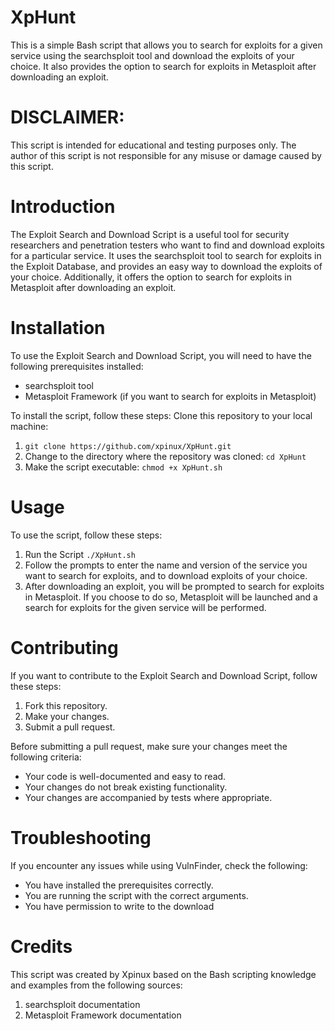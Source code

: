 # XpHunt
This is a simple Bash script that allows you to search for exploits for a given service using the searchsploit tool and download the exploits of your choice. It also provides the option to search for exploits in Metasploit after downloading an exploit.

# DISCLAIMER: 
This script is intended for educational and testing purposes only. The author of this script is not responsible for any misuse or damage caused by this script.

# Introduction
The Exploit Search and Download Script is a useful tool for security researchers and penetration testers who want to find and download exploits for a particular service. It uses the searchsploit tool to search for exploits in the Exploit Database, and provides an easy way to download the exploits of your choice. Additionally, it offers the option to search for exploits in Metasploit after downloading an exploit.

# Installation
To use the Exploit Search and Download Script, you will need to have the following prerequisites installed:

* searchsploit tool
* Metasploit Framework (if you want to search for exploits in Metasploit)

To install the script, follow these steps:
Clone this repository to your local machine:
1. `git clone https://github.com/xpinux/XpHunt.git`
2. Change to the directory where the repository was cloned:
`cd XpHunt`
3. Make the script executable:
`chmod +x XpHunt.sh`

# Usage
To use the script, follow these steps:
1. Run the Script
`./XpHunt.sh`
2. Follow the prompts to enter the name and version of the service you want to search for exploits, and to download exploits of your choice.
3. After downloading an exploit, you will be prompted to search for exploits in Metasploit. If you choose to do so, Metasploit will be launched and a search for exploits for the given service will be performed.

# Contributing
If you want to contribute to the Exploit Search and Download Script, follow these steps:

1. Fork this repository.
2. Make your changes.
3. Submit a pull request.

Before submitting a pull request, make sure your changes meet the following criteria:

* Your code is well-documented and easy to read.
* Your changes do not break existing functionality.
* Your changes are accompanied by tests where appropriate.

# Troubleshooting
If you encounter any issues while using VulnFinder, check the following:

* You have installed the prerequisites correctly.
* You are running the script with the correct arguments.
* You have permission to write to the download

# Credits
This script was created by Xpinux based on the Bash scripting knowledge and examples from the following sources:

1. searchsploit documentation
2. Metasploit Framework documentation

